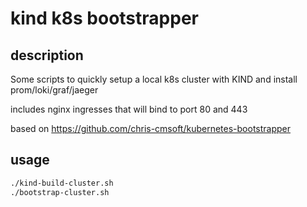 # kind k8s bootstrapper

## description

Some scripts to quickly setup a local k8s cluster with KIND and install prom/loki/graf/jaeger

includes nginx ingresses that will bind to port 80 and 443

based on https://github.com/chris-cmsoft/kubernetes-bootstrapper

## usage

```bash
./kind-build-cluster.sh
./bootstrap-cluster.sh
```